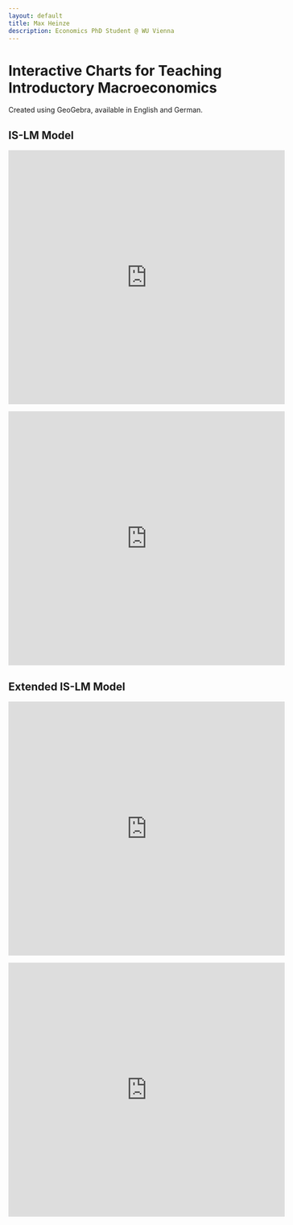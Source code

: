 ```yaml
---
layout: default
title: Max Heinze
description: Economics PhD Student @ WU Vienna
---
```


# Interactive Charts for Teaching Introductory Macroeconomics

Created using GeoGebra, available in English and German.

## IS-LM Model

<p><iframe style="border: 0px;" title="islm" src="https://www.geogebra.org/material/iframe/id/kp6ysmr9/width/549/height/505/border/888888/sfsb/false/smb/false/stb/false/stbh/false/ai/false/asb/false/sri/false/rc/false/ld/false/sdz/false/ctl/false" width="549px" height="505px"></iframe></p>

<p><iframe style="border: 0px;" title="islm" src="https://www.geogebra.org/material/iframe/id/x8gbrtvr/width/549/height/505/border/888888/sfsb/false/smb/false/stb/false/stbh/false/ai/false/asb/false/sri/false/rc/false/ld/false/sdz/false/ctl/false" width="549px" height="505px"></iframe></p>

## Extended IS-LM Model

<p><iframe style="border: 0px;" title="islm" src="https://www.geogebra.org/material/iframe/id/jtjc79zt/width/549/height/505/border/888888/sfsb/false/smb/false/stb/false/stbh/false/ai/false/asb/false/sri/false/rc/false/ld/false/sdz/false/ctl/false" width="549px" height="505px"></iframe></p>

<p><iframe style="border: 0px;" title="islm" src="https://www.geogebra.org/material/iframe/id/pwfbazdk/width/549/height/505/border/888888/sfsb/false/smb/false/stb/false/stbh/false/ai/false/asb/false/sri/false/rc/false/ld/false/sdz/false/ctl/false" width="549px" height="505px"></iframe></p>
